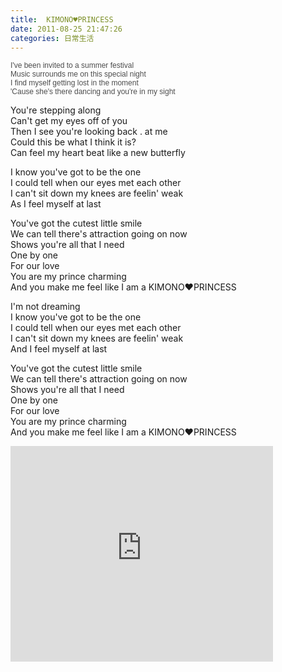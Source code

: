 ```yaml
---
title:  KIMONO♥PRINCESS
date: 2011-08-25 21:47:26
categories: 日常生活
---
```


<span class="Apple-style-span" style="color: rgb(77, 77, 77); font-family: verdana, geneva, lucida, 'lucida grande', arial, helvetica, sans-serif; font-size: 12px; ">I've been invited to a summer festival  
 Music surrounds me on this special night  
 I find myself getting lost in the moment  
 'Cause she's there dancing and you're in my sight  
   
 You're stepping along  
 Can't get my eyes off of you  
 Then I see you're looking back . at me  
 Could this be what I think it is?  
 Can feel my heart beat like a new butterfly  
   
 I know you've got to be the one  
 I could tell when our eyes met each other  
 I can't sit down my knees are feelin' weak  
 As I feel myself at last  
   
 You've got the cutest little smile  
 We can tell there's attraction going on now  
 Shows you're all that I need  
 One by one  
 For our love  
 You are my prince charming  
 And you make me feel like I am a KIMONO♥PRINCESS  
   
 I'm not dreaming  
 I know you've got to be the one  
 I could tell when our eyes met each other  
 I can't sit down my knees are feelin' weak  
 And I feel myself at last  
   
 You've got the cutest little smile  
 We can tell there's attraction going on now  
 Shows you're all that I need  
 One by one  
 For our love  
 You are my prince charming  
 And you make me feel like I am a KIMONO♥PRINCESS</span>

 <iframe allowfullscreen="" frameborder="0" height="345" src="http://www.youtube.com/embed/PMGfGxUE6Ks" width="420"></iframe>